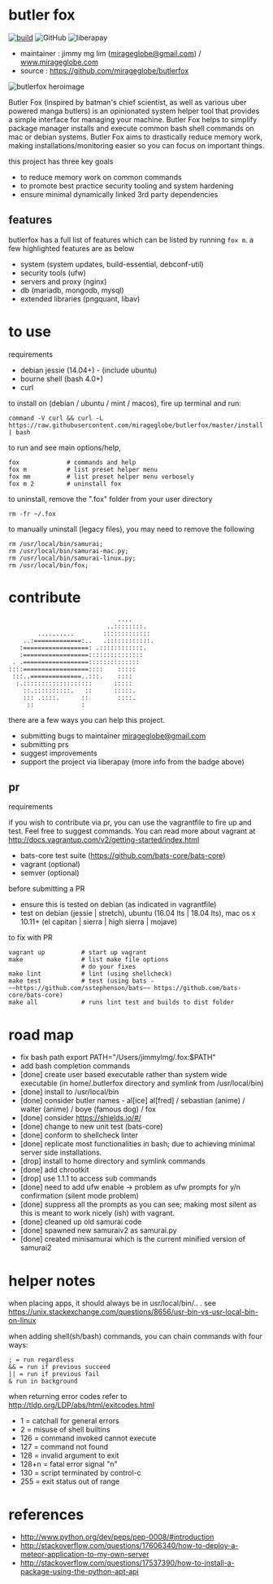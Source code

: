 # butler fox

[![build](https://img.shields.io/travis/mirageglobe/butlerfox.svg)](https://travis-ci.org/mirageglobe/butlerfox)
![GitHub](https://img.shields.io/github/license/mirageglobe/butlerfox.svg)
![liberapay](https://img.shields.io/liberapay/patrons/mirageglobe.svg?logo=liberapay)

- maintainer : jimmy mg lim (mirageglobe@gmail.com) / www.mirageglobe.com
- source : https://github.com/mirageglobe/butlerfox

![butlerfox heroimage](https://github.com/mirageglobe/butlerfox/blob/master/heroimage.png)

Butler Fox (inspired by batman's chief scientist, as well as various uber powered manga butlers) is an opinionated system helper tool that provides a simple interface for managing your machine. Butler Fox helps to simplify package manager installs and execute common bash shell commands on mac or debian systems. Butler Fox aims to drastically reduce memory work, making installations/monitoring easier so you can focus on important things.

this project has three key goals

- to reduce memory work on common commands
- to promote best practice security tooling and system hardening
- ensure minimal dynamically linked 3rd party dependencies

## features

butlerfox has a full list of features which can be listed by running `fox m`. a few highlighted features are as below

- system (system updates, build-essential, debconf-util)
- security tools (ufw)
- servers and proxy (nginx)
- db (mariadb, mongodb, mysql)
- extended libraries (pngquant, libav)

# to use

requirements

- debian jessie (14.04+) - (include ubuntu)
- bourne shell (bash 4.0+)
- curl

to install on (debian / ubuntu / mint / macos), fire up terminal and run:
```
command -V curl && curl -L https://raw.githubusercontent.com/mirageglobe/butlerfox/master/install.sh | bash
```

to run and see main options/help,
```
fox             # commands and help
fox m           # list preset helper menu
fox mm          # list preset helper menu verbosely
fox m 2         # uninstall fox
```

to uninstall, remove the ".fox" folder from your user directory
```
rm -fr ~/.fox
```

to manually uninstall (legacy files), you may need to remove the following
```
rm /usr/local/bin/samurai;
rm /usr/local/bin/samurai-mac.py;
rm /usr/local/bin/samurai-linux.py;
rm /usr/local/bin/fox;
```

# contribute

```
                              ....
                           ..::::::::.
        ..........        :::::::::::::
    ..:=============:..   .::::::::::::.
   :==================: .::::::::::::.
   :==================:::::::::::::::
 . .==================::::::::::::::
::::==================::::    :::::
 :::..==============..:::.    ::::
  :.:::::::::::::::::::      :::::
    ::.::::::::::.   ::      :::::.
    ::: .::::.      ::        ::::.
     ::             :
```

there are a few ways you can help this project.

- submitting bugs to maintainer mirageglobe@gmail.com
- submitting prs
- suggest improvements
- support the project via liberapay (more info from the badge above)

## pr

requirements

if you wish to contribute via pr, you can use the vagrantfile to fire up and test. Feel free to suggest commands. You can read more about vagrant at http://docs.vagrantup.com/v2/getting-started/index.html

- bats-core test suite (https://github.com/bats-core/bats-core)
- vagrant (optional)
- semver (optional)

before submitting a PR

- ensure this is tested on debian (as indicated in vagrantfile)
- test on debian (jessie | stretch), ubuntu (16.04 lts | 18.04 lts), mac os x 10.11+ (el capitan | sierra | high sierra | mojave)

to fix with PR

```
vagrant up          # start up vagrant
make                # list make file options
                    # do your fixes
make lint           # lint (using shellcheck)
make test           # test (using bats - ~~https://github.com/sstephenson/bats~~ https://github.com/bats-core/bats-core)
make all            # runs lint test and builds to dist folder
```

# road map

- fix bash path export PATH="/Users/jimmylmg/.fox:$PATH"
- add bash completion commands
- [done] create user based executable rather than system wide executable (in home/.butlerfox directory and symlink from /usr/local/bin)
- [done] install to /usr/local/bin
- [done] consider butler names - al[ice] al[fred] / sebastian (anime) / walter (anime) / boye (famous dog) / fox
- [done] consider https://shields.io/#/
- [done] change to new unit test (bats-core)
- [done] conform to shellcheck linter
- [done] replicate most functionalities in bash; due to achieving minimal server side installations.
- [drop] install to home directory and symlink commands
- [done] add chrootkit
- [drop] use 1.1.1 to access sub commands
- [done] need to add ufw enable -> problem as ufw prompts for y/n confirmation (silent mode problem)
- [done] suppress all the prompts as you can see; making most silent as this is meant to work nicely (ish) with vagrant.
- [done] cleaned up old samurai code
- [done] spawned new samuraiv2 as samurai.py
- [done] created minisamurai which is the current minified version of samurai2

# helper notes

when placing apps, it should always be in usr/local/bin/.. . see https://unix.stackexchange.com/questions/8656/usr-bin-vs-usr-local-bin-on-linux

when adding shell(sh/bash) commands, you can chain commands with four ways:
```
; = run regardless
&& = run if previous succeed
|| = run if previous fail
& run in background
```

when returning error codes refer to http://tldp.org/LDP/abs/html/exitcodes.html

- 1 = catchall for general errors
- 2 = misuse of shell builtins
- 126 = command invoked cannot execute
- 127 = command not found
- 128 = invalid argument to exit
- 128+n = fatal error signal "n"
- 130 = script terminated by control-c
- 255 = exit status out of range

# references

- http://www.python.org/dev/peps/pep-0008/#introduction
- http://stackoverflow.com/questions/17606340/how-to-deploy-a-meteor-application-to-my-own-server
- http://stackoverflow.com/questions/17537390/how-to-install-a-package-using-the-python-apt-api

